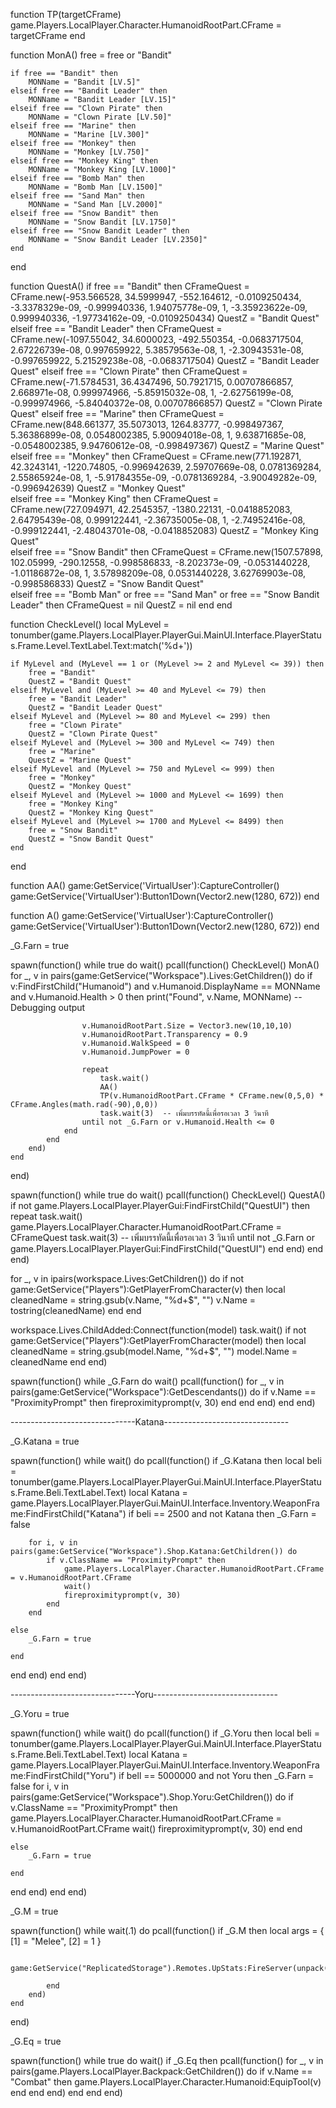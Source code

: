 function TP(targetCFrame)
	game.Players.LocalPlayer.Character.HumanoidRootPart.CFrame = targetCFrame
end

function MonA()
	free = free or "Bandit"

	if free == "Bandit" then
		MONName = "Bandit [LV.5]"
	elseif free == "Bandit Leader" then
		MONName = "Bandit Leader [LV.15]"
	elseif free == "Clown Pirate" then
		MONName = "Clown Pirate [LV.50]"
	elseif free == "Marine" then
		MONName = "Marine [LV.300]"
	elseif free == "Monkey" then
		MONName = "Monkey [LV.750]"
	elseif free == "Monkey King" then
		MONName = "Monkey King [LV.1000]"
	elseif free == "Bomb Man" then
		MONName = "Bomb Man [LV.1500]"
	elseif free == "Sand Man" then
		MONName = "Sand Man [LV.2000]"
	elseif free == "Snow Bandit" then
		MONName = "Snow Bandit [LV.1750]"
	elseif free == "Snow Bandit Leader" then
		MONName = "Snow Bandit Leader [LV.2350]"
	end
end




function QuestA()
	if free == "Bandit" then
		CFrameQuest = CFrame.new(-953.566528, 34.5999947, -552.164612, -0.0109250434, -3.3378329e-09, -0.999940336, 1.94075778e-09, 1, -3.35923622e-09, 0.999940336, -1.97734162e-09, -0.0109250434)
		QuestZ = "Bandit Quest"
	elseif free == "Bandit Leader" then
		CFrameQuest = CFrame.new(-1097.55042, 34.6000023, -492.550354, -0.0683717504, 2.67226739e-08, 0.997659922, 5.38579563e-08, 1, -2.30943531e-08, -0.997659922, 5.21529238e-08, -0.0683717504)
		QuestZ = "Bandit Leader Quest"
	elseif free == "Clown Pirate" then
		CFrameQuest = CFrame.new(-71.5784531, 36.4347496, 50.7921715, 0.00707866857, 2.668971e-08, 0.999974966, -5.85915032e-08, 1, -2.62756199e-08, -0.999974966, -5.84040372e-08, 0.00707866857)
		QuestZ = "Clown Pirate Quest"
	elseif free == "Marine" then
		CFrameQuest = CFrame.new(848.661377, 35.5073013, 1264.83777, -0.998497367, 5.36386899e-08, 0.0548002385, 5.90094018e-08, 1, 9.63871685e-08, -0.0548002385, 9.94760612e-08, -0.998497367)
		QuestZ = "Marine Quest" 
	elseif free == "Monkey" then
		CFrameQuest = CFrame.new(771.192871, 42.3243141, -1220.74805, -0.996942639, 2.59707669e-08, 0.0781369284, 2.55865924e-08, 1, -5.91784355e-09, -0.0781369284, -3.90049282e-09, -0.996942639)
		QuestZ = "Monkey Quest"  
	elseif free == "Monkey King" then
		CFrameQuest = CFrame.new(727.094971, 42.2545357, -1380.22131, -0.0418852083, 2.64795439e-08, 0.999122441, -2.36735005e-08, 1, -2.74952416e-08, -0.999122441, -2.48043701e-08, -0.0418852083)
		QuestZ = "Monkey King Quest"  
	elseif free == "Snow Bandit" then
		CFrameQuest = CFrame.new(1507.57898, 102.05999, -290.12558, -0.998586833, -8.202373e-09, -0.0531440228, -1.01186872e-08, 1, 3.57898209e-08, 0.0531440228, 3.62769903e-08, -0.998586833)
		QuestZ = "Snow Bandit Quest"  
	elseif free == "Bomb Man" or free == "Sand Man" or free == "Snow Bandit Leader" then
		CFrameQuest = nil
		QuestZ = nil
	end
end

function CheckLevel()
    local MyLevel = tonumber(game.Players.LocalPlayer.PlayerGui.MainUI.Interface.PlayerStatus.Frame.Level.TextLabel.Text:match('%d+'))
    
    if MyLevel and (MyLevel == 1 or (MyLevel >= 2 and MyLevel <= 39)) then
        free = "Bandit"
        QuestZ = "Bandit Quest"
    elseif MyLevel and (MyLevel >= 40 and MyLevel <= 79) then
        free = "Bandit Leader"
        QuestZ = "Bandit Leader Quest"
    elseif MyLevel and (MyLevel >= 80 and MyLevel <= 299) then
        free = "Clown Pirate"
        QuestZ = "Clown Pirate Quest"
    elseif MyLevel and (MyLevel >= 300 and MyLevel <= 749) then
        free = "Marine"
        QuestZ = "Marine Quest"
    elseif MyLevel and (MyLevel >= 750 and MyLevel <= 999) then
        free = "Monkey"
        QuestZ = "Monkey Quest"
    elseif MyLevel and (MyLevel >= 1000 and MyLevel <= 1699) then
        free = "Monkey King"
        QuestZ = "Monkey King Quest"
    elseif MyLevel and (MyLevel >= 1700 and MyLevel <= 8499) then
        free = "Snow Bandit"
        QuestZ = "Snow Bandit Quest"
    end
end

function AA()
	game:GetService('VirtualUser'):CaptureController()
	game:GetService('VirtualUser'):Button1Down(Vector2.new(1280, 672))
end

function A()
	game:GetService('VirtualUser'):CaptureController()
	game:GetService('VirtualUser'):Button1Down(Vector2.new(1280, 672))
end

_G.Farn = true

spawn(function()
    while true do
        wait()
        pcall(function()
            CheckLevel()
            MonA()
            for _, v in pairs(game:GetService("Workspace").Lives:GetChildren()) do
                if v:FindFirstChild("Humanoid") and v.Humanoid.DisplayName == MONName and v.Humanoid.Health > 0 then
                    print("Found", v.Name, MONName)  -- Debugging output

                    v.HumanoidRootPart.Size = Vector3.new(10,10,10)
                    v.HumanoidRootPart.Transparency = 0.9
                    v.Humanoid.WalkSpeed = 0
                    v.Humanoid.JumpPower = 0

                    repeat
                        task.wait()
                        AA()
                        TP(v.HumanoidRootPart.CFrame * CFrame.new(0,5,0) * CFrame.Angles(math.rad(-90),0,0))
                        task.wait(3)  -- เพิ่มบรรทัดนี้เพื่อรอเวลา 3 วินาที
                    until not _G.Farn or v.Humanoid.Health <= 0
                end
            end
        end)
    end
end)

spawn(function()
    while true do
        wait()
        pcall(function()
            CheckLevel()
            QuestA()
            if not game.Players.LocalPlayer.PlayerGui:FindFirstChild("QuestUI") then
                repeat
                    task.wait()
                    game.Players.LocalPlayer.Character.HumanoidRootPart.CFrame = CFrameQuest
                    task.wait(3)  -- เพิ่มบรรทัดนี้เพื่อรอเวลา 3 วินาที
                until not _G.Farn or game.Players.LocalPlayer.PlayerGui:FindFirstChild("QuestUI")
            end
        end)
    end
end)

for _, v in ipairs(workspace.Lives:GetChildren()) do
	if not game:GetService("Players"):GetPlayerFromCharacter(v) then
		local cleanedName = string.gsub(v.Name, "%d+$", "")
		v.Name = tostring(cleanedName)
	end
end

workspace.Lives.ChildAdded:Connect(function(model)
	task.wait()
	if not game:GetService("Players"):GetPlayerFromCharacter(model) then
		local cleanedName = string.gsub(model.Name, "%d+$", "")
		model.Name = cleanedName
	end
end)

spawn(function()
	while _G.Farn do
		wait()
		pcall(function()
			for _, v in pairs(game:GetService("Workspace"):GetDescendants()) do
				if v.Name == "ProximityPrompt" then
					fireproximityprompt(v, 30)
				end
			end
		end)
	end
end)

-------------------------------Katana-------------------------------

_G.Katana = true

spawn(function()
	while wait() do
		pcall(function()
			if _G.Katana then
				local beli = tonumber(game.Players.LocalPlayer.PlayerGui.MainUI.Interface.PlayerStatus.Frame.Beli.TextLabel.Text) 
				local Katana = game.Players.LocalPlayer.PlayerGui.MainUI.Interface.Inventory.WeaponFrame:FindFirstChild("Katana")
	if beli == 2500 and not Katana then
		_G.Farn = false 

		for i, v in pairs(game:GetService("Workspace").Shop.Katana:GetChildren()) do
			if v.ClassName == "ProximityPrompt" then
				game.Players.LocalPlayer.Character.HumanoidRootPart.CFrame = v.HumanoidRootPart.CFrame
				wait()
				fireproximityprompt(v, 30)
			end
		end

	else
		_G.Farn = true 

	end
end
end)
end
end)

-------------------------------Yoru-------------------------------

_G.Yoru = true

spawn(function()
	while wait() do
		pcall(function()
			if _G.Yoru then
				local beli = tonumber(game.Players.LocalPlayer.PlayerGui.MainUI.Interface.PlayerStatus.Frame.Beli.TextLabel.Text)
				local Katana = game.Players.LocalPlayer.PlayerGui.MainUI.Interface.Inventory.WeaponFrame:FindFirstChild("Yoru")
	if bell == 5000000 and not Yoru then
		_G.Farn = false
		for i, v in pairs(game:GetService("Workspace").Shop.Yoru:GetChildren()) do
			if v.ClassName == "ProximityPrompt" then
				game.Players.LocalPlayer.Character.HumanoidRootPart.CFrame = v.HumanoidRootPart.CFrame
				wait()
				fireproximityprompt(v, 30)
			end
		end

	else
		_G.Farn = true 

	end
end
end)
end
end)


_G.M = true

spawn(function()
	while wait(.1) do
		pcall(function()
			if _G.M then
				local args = {
					[1] = "Melee",
					[2] = 1
				}

				game:GetService("ReplicatedStorage").Remotes.UpStats:FireServer(unpack(args))

			end
		end)
	end
end)

_G.Eq = true

spawn(function()
	while true do
		wait()
		if _G.Eq then
			pcall(function()
				for _, v in pairs(game.Players.LocalPlayer.Backpack:GetChildren()) do
					if v.Name == "Combat" then
						game.Players.LocalPlayer.Character.Humanoid:EquipTool(v)
					end
				end
			end)
		end
	end
end)
